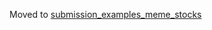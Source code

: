 
Moved to [submission_examples_meme_stocks](https://github.com/microprediction/microprediction/tree/master/submission_examples_meme_stocks)

